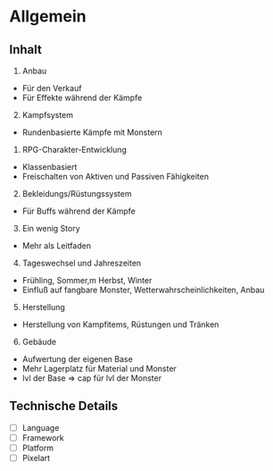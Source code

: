 # Allgemein
## Inhalt
1. Anbau
  - Für den Verkauf
  - Für Effekte während der Kämpfe
2. Kampfsystem
  - Rundenbasierte Kämpfe mit Monstern
1. RPG-Charakter-Entwicklung
  - Klassenbasiert
  - Freischalten von Aktiven und Passiven Fähigkeiten
2. Bekleidungs/Rüstungssystem
  - Für Buffs während der Kämpfe
3. Ein wenig Story
  - Mehr als Leitfaden
4. Tageswechsel und Jahreszeiten
  - Frühling, Sommer,m Herbst, Winter
  - Einfluß auf fangbare Monster, Wetterwahrscheinlichkeiten, Anbau
5. Herstellung
  - Herstellung von Kampfitems, Rüstungen und Tränken
6. Gebäude
  - Aufwertung der eigenen Base
  - Mehr Lagerplatz für Material und Monster
  - lvl der Base => cap für lvl der Monster

## Technische Details
- [ ] Language
- [ ] Framework
- [ ] Platform
- [ ] Pixelart